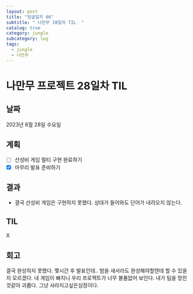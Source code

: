 ```yaml
---
layout: post
title: "정글일지 66"
subtitle: " 나만무 28일차 TIL  "
catalog: true
category: jungle
subcategory: log
tags:
  - jungle
  - 나만무
---
```


# 나만무 프로젝트 28일차 TIL

## 날짜

2023년 6월 28일 수요일

## 계획

- [ ] 산성비 게임 멀티 구현 완료하기
- [x] 마무리 발표 준비하기

## 결과

- 결국 산성비 게임은 구현하지 못했다. 상대가 들어와도 단어가 내려오지 않는다.

## TIL

X

## 회고

결국 완성하지 못했다. 몇시간 후 발표인데.. 밤을 새서라도 완성해야할텐데 할 수 있을지 모르겠다. 내 게임이 빠지니 우리 프로젝트가 너무 볼품없어 보인다. 내가 팀을 망친것같아 괴롭다. 그냥 사라지고싶은심정이다.
